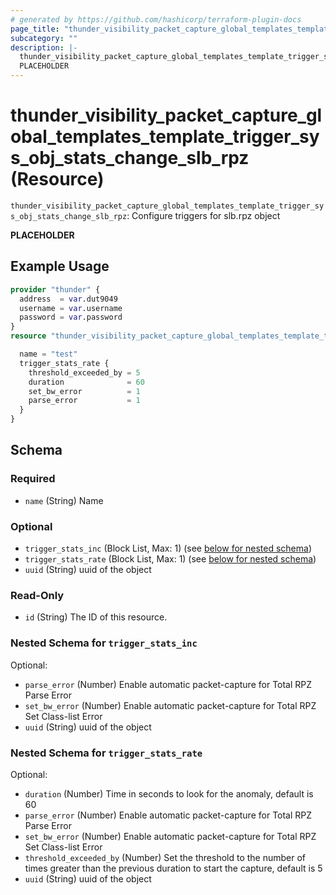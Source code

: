 ```yaml
---
# generated by https://github.com/hashicorp/terraform-plugin-docs
page_title: "thunder_visibility_packet_capture_global_templates_template_trigger_sys_obj_stats_change_slb_rpz Resource - terraform-provider-thunder"
subcategory: ""
description: |-
  thunder_visibility_packet_capture_global_templates_template_trigger_sys_obj_stats_change_slb_rpz: Configure triggers for slb.rpz object
  PLACEHOLDER
---
```


# thunder_visibility_packet_capture_global_templates_template_trigger_sys_obj_stats_change_slb_rpz (Resource)

`thunder_visibility_packet_capture_global_templates_template_trigger_sys_obj_stats_change_slb_rpz`: Configure triggers for slb.rpz object

__PLACEHOLDER__

## Example Usage

```terraform
provider "thunder" {
  address  = var.dut9049
  username = var.username
  password = var.password
}
resource "thunder_visibility_packet_capture_global_templates_template_trigger_sys_obj_stats_change_slb_rpz" "thunder_visibility_packet_capture_global_templates_template_trigger_sys_obj_stats_change_slb_rpz" {

  name = "test"
  trigger_stats_rate {
    threshold_exceeded_by = 5
    duration              = 60
    set_bw_error          = 1
    parse_error           = 1
  }
}
```

<!-- schema generated by tfplugindocs -->
## Schema

### Required

- `name` (String) Name

### Optional

- `trigger_stats_inc` (Block List, Max: 1) (see [below for nested schema](#nestedblock--trigger_stats_inc))
- `trigger_stats_rate` (Block List, Max: 1) (see [below for nested schema](#nestedblock--trigger_stats_rate))
- `uuid` (String) uuid of the object

### Read-Only

- `id` (String) The ID of this resource.

<a id="nestedblock--trigger_stats_inc"></a>
### Nested Schema for `trigger_stats_inc`

Optional:

- `parse_error` (Number) Enable automatic packet-capture for Total RPZ Parse Error
- `set_bw_error` (Number) Enable automatic packet-capture for Total RPZ Set Class-list Error
- `uuid` (String) uuid of the object


<a id="nestedblock--trigger_stats_rate"></a>
### Nested Schema for `trigger_stats_rate`

Optional:

- `duration` (Number) Time in seconds to look for the anomaly, default is 60
- `parse_error` (Number) Enable automatic packet-capture for Total RPZ Parse Error
- `set_bw_error` (Number) Enable automatic packet-capture for Total RPZ Set Class-list Error
- `threshold_exceeded_by` (Number) Set the threshold to the number of times greater than the previous duration to start the capture, default is 5
- `uuid` (String) uuid of the object


